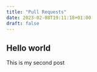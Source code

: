 ```yaml
---
title: "Pull Requests"
date: 2023-02-08T19:11:18+01:00
draft: false
---
```


## Hello world
This is my second post